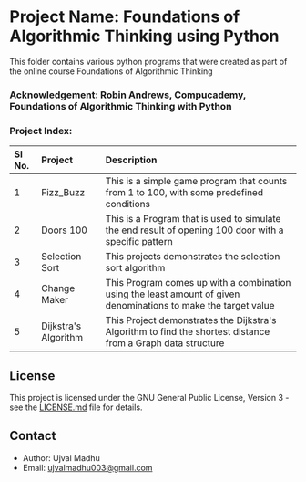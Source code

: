 # Project Name: Foundations of Algorithmic Thinking using Python

This folder contains various python programs that were created as part of the online course Foundations of Algorithmic Thinking

### Acknowledgement: Robin Andrews, Compucademy, Foundations of Algorithmic Thinking with Python

### Project Index:

| Sl No. | Project| Description|
|:-------|:-------|:-----------|
| 1 | Fizz_Buzz | This is a simple game program that counts from 1 to 100, with some predefined conditions |
| 2 | Doors 100 | This is a Program that is used to simulate the end result of opening 100 door with a specific pattern |
| 3 | Selection Sort | This projects demonstrates the selection sort algorithm |
| 4 | Change Maker | This Program comes up with a combination using the least amount of given denominations to make the target value |
| 5 | Dijkstra's Algorithm | This Project demonstrates the Dijkstra's Algorithm to find the shortest distance from a Graph data structure  |


## License

This project is licensed under the GNU General Public License, Version 3 - see the [LICENSE.md](../LICENSE.md) file for details.

## Contact

- Author: Ujval Madhu
- Email: ujvalmadhu003@gmail.com